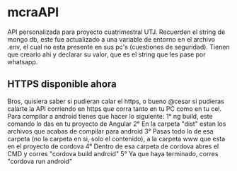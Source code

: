 # mcraAPI
API personalizada para proyecto cuatrimestral UTJ.
Recuerden el string de mongo db, este fue actualizado a una variable de entorno en el archivo .env, el cual no esta presente en sus pc's (cuestiones de seguridad). Tienen que crearlo ahi y declarar su valor, que es el string que les pase por whatsapp.

## HTTPS disponible ahora
Bros, quisiera saber si pudieran calar el https, o bueno @cesar si pudieras calarte la API corriendo en https que
corra tanto en tu PC como en tu cel. 
Para compilar a android tienes que hacer lo siguiente:
1° ng build, este comando lo das en tu proyecto de Angular
2° En la carpeta "dist" estan los archivos que acabas de compilar para android
3° Pasas todo lo de esa carpeta (no la carpeta en si, solo el contenido), a la carpeta 
www que esta en el proyecto de cordova
4° Dentro de esa carpeta de cordova abres el CMD y corres "cordova build android"
5° Ya que haya terminado, corres "cordova run android"
